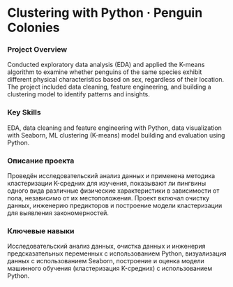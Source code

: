 # Clustering with Python · Penguin Colonies

### Project Overview

Conducted exploratory data analysis (EDA) and applied the K-means algorithm to examine whether penguins of the same species exhibit different physical characteristics based on sex, regardless of their location. The project included data cleaning, feature engineering, and building a clustering model to identify patterns and insights.

### Key Skills

EDA, data cleaning and feature engineering with Python, data visualization with Seaborn, ML clustering (K-means) model building and evaluation using Python.

### Описание проекта

Проведён исследовательский анализ данных и применена методика кластеризации K-средних для изучения, показывают ли пингвины одного вида различные физические характеристики в зависимости от пола, независимо от их местоположения. Проект включал очистку данных, инженерию предикторов и построение модели кластеризации для выявления закономерностей.

### Ключевые навыки

Исследовательский анализ данных, очистка данных и инженерия предсказательных переменных с использованием Python, визуализация данных с использованием Seaborn, построение и оценка модели машинного обучения (кластеризация K-средних) с использованием Python.
